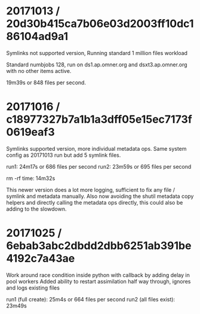 # 20171013 / 20d30b415ca7b06e03d2003ff10dc186104ad9a1

Symlinks not supported version, Running standard 1 million files workload

Standard numbjobs 128, run on ds1.ap.omner.org and dsxt3.ap.omner.org with no
other items active.

19m39s or 848 files per second.

# 20171016 / c18977327b7a1b1a3dff05e15ec7173f0619eaf3

Symlinks supported version, more individual metadata ops.  Same system config
as 20171013 run but add 5 symlink files.  

run1: 24m17s or 686 files per second
run2: 23m59s or 695 files per second

rm -rf time: 14m32s

This newer version does a lot more logging, sufficient to fix any file /
symlink and metadata manually.  Also now avoiding the shutil metadata copy
helpers and directly calling the metadata ops directly, this could also be
adding to the slowdown.

# 20171025 / 6ebab3abc2dbdd2dbb6251ab391be4192c7a43ae

Work around race condition inside python with callback by adding delay in pool workers
Added ability to restart assimilation half way through, ignores and logs existing files

run1 (full create): 25m4s or 664 files per second
run2 (all files exist): 23m49s
